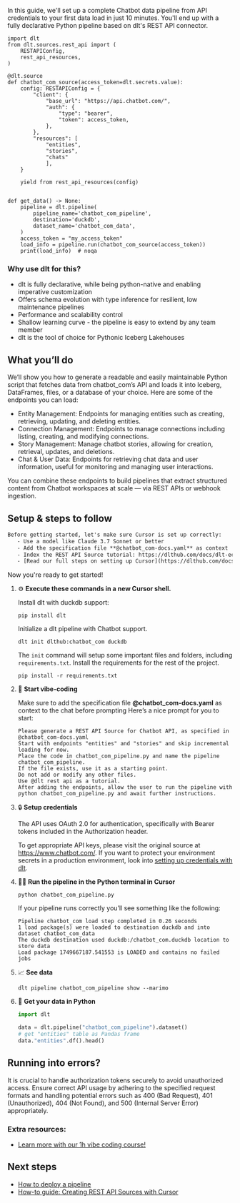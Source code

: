 In this guide, we'll set up a complete Chatbot data pipeline from API credentials to your first data load in just 10 minutes. You'll end up with a fully declarative Python pipeline based on dlt's REST API connector.

```python-outcome
import dlt
from dlt.sources.rest_api import (
    RESTAPIConfig,
    rest_api_resources,
)

@dlt.source
def chatbot_com_source(access_token=dlt.secrets.value):
    config: RESTAPIConfig = {
        "client": {
            "base_url": "https://api.chatbot.com/",
            "auth": {
                "type": "bearer",
                "token": access_token,
            },
        },
        "resources": [
            "entities",
            "stories",
            "chats"
            ],
    }

    yield from rest_api_resources(config)


def get_data() -> None:
    pipeline = dlt.pipeline(
        pipeline_name='chatbot_com_pipeline',
        destination='duckdb',
        dataset_name='chatbot_com_data', 
    )
    access_token = "my_access_token"
    load_info = pipeline.run(chatbot_com_source(access_token))
    print(load_info)  # noqa
```

### Why use dlt for this?

- dlt is fully declarative, while being python-native and enabling imperative customization
- Offers schema evolution with type inference for resilient, low maintenance pipelines
- Performance and scalability control
- Shallow learning curve - the pipeline is easy to extend by any team member
- dlt is the tool of choice for Pythonic Iceberg Lakehouses

## What you’ll do

We’ll show you how to generate a readable and easily maintainable Python script that fetches data from chatbot_com’s API and loads it into Iceberg, DataFrames, files, or a database of your choice. Here are some of the endpoints you can load:

- Entity Management: Endpoints for managing entities such as creating, retrieving, updating, and deleting entities.
- Connection Management: Endpoints to manage connections including listing, creating, and modifying connections.
- Story Management: Manage chatbot stories, allowing for creation, retrieval, updates, and deletions.
- Chat & User Data: Endpoints for retrieving chat data and user information, useful for monitoring and managing user interactions.

You can combine these endpoints to build pipelines that extract structured content from Chatbot workspaces at scale — via REST APIs or webhook ingestion.

## Setup & steps to follow

```default
Before getting started, let's make sure Cursor is set up correctly:
   - Use a model like Claude 3.7 Sonnet or better
   - Add the specification file **@chatbot_com-docs.yaml** as context
   - Index the REST API Source tutorial: https://dlthub.com/docs/dlt-ecosystem/verified-sources/rest_api/ and add it to context as **@dlt rest api**
   - [Read our full steps on setting up Cursor](https://dlthub.com/docs/dlt-ecosystem/llm-tooling/cursor-restapi#23-configuring-cursor-with-documentation)
```

Now you're ready to get started! 

1. ⚙️ **Execute these commands in a new Cursor shell.**
    
    Install dlt with duckdb support:
    ```shell
    pip install dlt
    ```

    Initialize a dlt pipeline with Chatbot support.
    ```shell
    dlt init dlthub:chatbot_com duckdb
    ```

    The `init` command will setup some important files and folders, including `requirements.txt`. Install the requirements for the rest of the project.
    ```shell
    pip install -r requirements.txt
    ```
    
2. 🤠 **Start vibe-coding**
    
    Make sure to add the specification file **@chatbot_com-docs.yaml** as context to the chat before prompting
    Here’s a nice prompt for you to start: 
    
    ```prompt
    Please generate a REST API Source for Chatbot API, as specified in @chatbot_com-docs.yaml 
    Start with endpoints "entities" and "stories" and skip incremental loading for now. 
    Place the code in chatbot_com_pipeline.py and name the pipeline chatbot_com_pipeline. 
    If the file exists, use it as a starting point. 
    Do not add or modify any other files. 
    Use @dlt rest api as a tutorial. 
    After adding the endpoints, allow the user to run the pipeline with python chatbot_com_pipeline.py and await further instructions.
    ```

    
3. 🔒 **Setup credentials** 
    
    The API uses OAuth 2.0 for authentication, specifically with Bearer tokens included in the Authorization header.
    
    To get appropriate API keys, please visit the original source at https://www.chatbot.com/.
    If you want to protect your environment secrets in a production environment, look into [setting up credentials with dlt](https://dlthub.com/docs/walkthroughs/add_credentials).
    
4. 🏃‍♀️ **Run the pipeline in the Python terminal in Cursor**
    
    ```shell
    python chatbot_com_pipeline.py
    ```
    
    If your pipeline runs correctly you’ll see something like the following:
    
    ```shell
    Pipeline chatbot_com load step completed in 0.26 seconds
    1 load package(s) were loaded to destination duckdb and into dataset chatbot_com_data
    The duckdb destination used duckdb:/chatbot_com.duckdb location to store data
    Load package 1749667187.541553 is LOADED and contains no failed jobs
    ```
    
5. 📈 **See data**
    
    ```shell
    dlt pipeline chatbot_com_pipeline show --marimo
    ```
    
6. 🐍 **Get your data in Python**
    
    ```python
    import dlt

   data = dlt.pipeline("chatbot_com_pipeline").dataset()
   # get "entities" table as Pandas frame
   data."entities".df().head()
    ```

## Running into errors?

It is crucial to handle authorization tokens securely to avoid unauthorized access. Ensure correct API usage by adhering to the specified request formats and handling potential errors such as 400 (Bad Request), 401 (Unauthorized), 404 (Not Found), and 500 (Internal Server Error) appropriately.

### Extra resources:

- [Learn more with our 1h vibe coding course!](https://www.youtube.com/watch?v=GGid70rnJuM)

## Next steps

- [How to deploy a pipeline](https://dlthub.com/docs/walkthroughs/deploy-a-pipeline)
- [How-to guide: Creating REST API Sources with Cursor](https://dlthub.com/docs/dlt-ecosystem/llm-tooling/cursor-restapi)